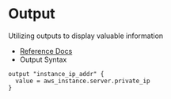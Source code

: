 # Output
Utilizing outputs to display valuable information

- [Reference Docs](https://developer.hashicorp.com/terraform/language/values/outputs)
- Output Syntax
```hcl
output "instance_ip_addr" {
  value = aws_instance.server.private_ip
}
```

